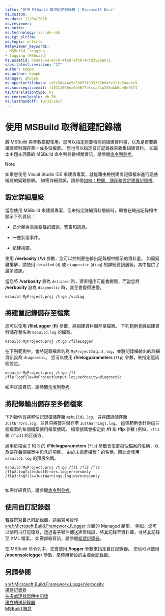 ```yaml
---
title: "使用 MSBuild 取得組建記錄檔 | Microsoft Docs"
ms.custom: 
ms.date: 11/04/2016
ms.reviewer: 
ms.suite: 
ms.technology: vs-ide-sdk
ms.tgt_pltfrm: 
ms.topic: article
helpviewer_keywords:
- MSBuild, logging
- logging [MSBuild]
ms.assetid: 6ba9a754-9cc0-4fed-9fc8-4dcd3926a031
caps.latest.revision: "27"
author: kempb
ms.author: kempb
manager: ghogen
ms.openlocfilehash: cd7e50a44e5d53653f233372b643c31fe58aedc9
ms.sourcegitcommit: f40311056ea0b4677efcca74a285dbb0ce0e7974
ms.translationtype: HT
ms.contentlocale: zh-TW
ms.lasthandoff: 10/31/2017
---
```

# <a name="obtaining-build-logs-with-msbuild"></a>使用 MSBuild 取得組建記錄檔
將 MSBuild 與參數搭配使用，您可以指定想要檢閱的組建資料量，以及是否要將組建資料儲存至一或多個檔案。 您也可以指定自訂記錄器來收集組建資料。 如需本主題未涵蓋的 MSBuild 命令列參數相關資訊，請參閱[命令列參考](../msbuild/msbuild-command-line-reference.md)。  
  
> [!NOTE]
>  如果您使用 Visual Studio IDE 來建置專案，就能藉由檢視建置記錄檔來進行這些組建的疑難排解。 如需詳細資訊，請參閱[如何：檢閱、儲存和設定建置記錄檔](../ide/how-to-view-save-and-configure-build-log-files.md)。  
  
## <a name="setting-the-level-of-detail"></a>設定詳細層級  
 當您使用 MSBuild 來建置專案，但未指定詳細資料層級時，即會在輸出記錄檔中顯示下列資訊：  
  
-   已分類為高重要性的錯誤、警告和訊息。  
  
-   一些狀態事件。  
  
-   組建摘要。  
  
 使用 **/verbosity** (**/v**) 參數，您可以控制要在輸出記錄檔中顯示的資料量。 如需疑難排解，請使用 `detailed` (`d`) 或 `diagnostic` (`diag`) 的詳細資訊層級，其中提供了最多資訊。  
  
 當您將 **/verbosity** 設為 `detailed` 時，建置程序可能會變慢，而當您將 **/verbosity** 設為 `diagnostic` 時，甚至會變得更慢。  
  
```  
msbuild MyProject.proj /t:go /v:diag  
```  
  
## <a name="saving-the-build-log-to-a-file"></a>將建置記錄儲存至檔案  
 您可以使用 **/fileLogger** (**fl**) 參數，將組建資料儲存至檔案。 下列範例會將組建資料儲存至名為 `msbuild.log` 的檔案。  
  
```  
msbuild MyProject.proj /t:go /fileLogger  
```  
  
 在下列範例中，會將記錄檔命名為 `MyProjectOutput.log`，並將記錄檔輸出的詳細資訊設為 `diagnostic`。 您可以使用 **/filelogparameters** (`flp`) 參數，來指定這兩個設定。  
  
```  
msbuild MyProject.proj /t:go /fl /flp:logfile=MyProjectOutput.log;verbosity=diagnostic  
```  
  
 如需詳細資訊，請參閱[命令列參考](../msbuild/msbuild-command-line-reference.md)。  
  
## <a name="saving-the-log-output-to-multiple-files"></a>將記錄輸出儲存至多個檔案  
 下列範例會將整個記錄檔儲存至 `msbuild1.log`、只將錯誤儲存至 `JustErrors.log`，並且只將警告儲存至 `JustWarnings.log`。 這個範例會針對這三個檔案的每個檔案使用檔案號碼。 檔案號碼會指定於 **/fl** 和 **/flp** 參數 (例如，`/fl1` 和 `/flp1`) 的正後方。  
  
 適用於檔案 2 和 3 的 **/Filelogparameters** (`flp`) 參數會指定每個檔案的名稱，以及要在每個檔案中包含的項目。 由於未指定檔案 1 的名稱，因此會使用 `msbuild1.log` 的預設名稱。  
  
```  
msbuild MyProject.proj /t:go /fl1 /fl2 /fl3 /flp2:logfile=JustErrors.log;errorsonly /flp3:logfile=JustWarnings.log;warningsonly  
  
```  
  
 如需詳細資訊，請參閱[命令列參考](../msbuild/msbuild-command-line-reference.md)。  
  
## <a name="using-a-custom-logger"></a>使用自訂記錄器  
 若要撰寫自己的記錄器，請編寫可實作 <xref:Microsoft.Build.Framework.ILogger> 介面的 Managed 類型。 例如，您可以使用自訂記錄器，透過電子郵件傳送建置錯誤、將其記錄至資料庫，或將其記錄至 XML 檔案。 如需詳細資訊，請參閱[組建記錄器](../msbuild/build-loggers.md)。  
  
 在 MSBuild 命令列中，您會使用 **/logger** 參數來指定自訂記錄器。 您也可以使用 **/noconsolelogger** 參數，來停用預設的主控台記錄器。  
  
## <a name="see-also"></a>另請參閱  
 <xref:Microsoft.Build.Framework.LoggerVerbosity>   
 [組建記錄器](../msbuild/build-loggers.md)   
 [在多處理器環境中記錄](../msbuild/logging-in-a-multi-processor-environment.md)   
 [建立轉送記錄器](../msbuild/creating-forwarding-loggers.md)   
 [MSBuild 概念](../msbuild/msbuild-concepts.md)